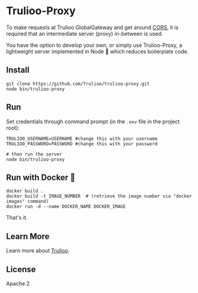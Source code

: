# Trulioo-Proxy

To make requests at Trulioo GlobalGateway and get around [CORS](https://developer.mozilla.org/en-US/docs/Web/HTTP/CORS), it is required that an intermediate server (proxy) in-between is used.

You have the option to develop your own, or simply use Trulioo-Proxy, a lightweight server implemented in Node 🚀 which reduces boilerplate code.

## Install 

```
git clone https://github.com/Trulioo/trulioo-proxy.git
node bin/trulioo-proxy
```

## Run
Set credentials through command prompt (in the `.env` file in the project root):

```
TRULIOO_USERNAME=USERNAME #change this with your username
TRULIOO_PASSWORD=PASSWORD #change this with your password

# then run the server
node bin/trulioo-proxy
```

## Run with Docker 🐳

```
docker build . 
docker build -t IMAGE_NUMBER  # (retrieve the image number via "docker images" command)
docker run -d --name DOCKER_NAME DOCKER_IMAGE
```

That's it.

## Learn More

Learn more about  [Trulioo](https://www.trulioo.com/).

## License

Apache 2